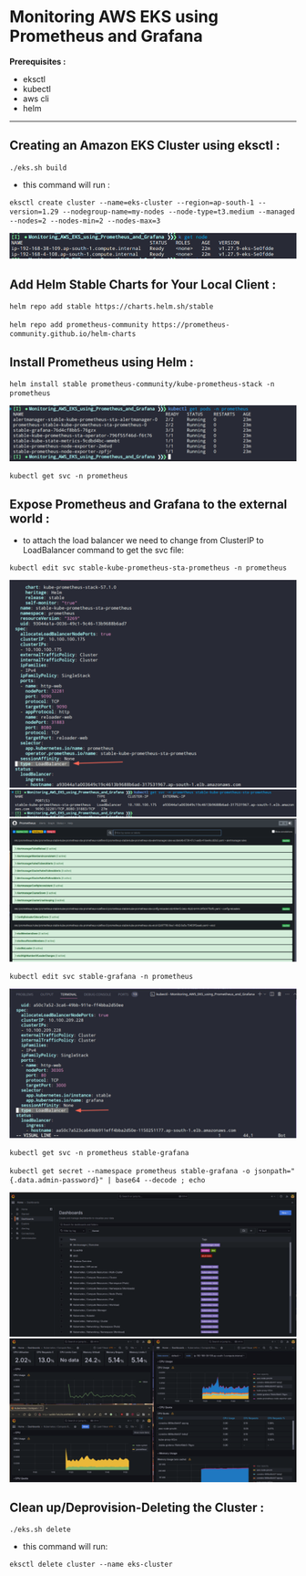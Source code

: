 # Monitoring AWS EKS using Prometheus and Grafana
**Prerequisites :**
- eksctl
- kubectl
- aws cli
- helm
---
## Creating an Amazon EKS Cluster using eksctl : 
```
./eks.sh build
```
- this command will run : 
```
eksctl create cluster --name=eks-cluster --region=ap-south-1 --version=1.29 --nodegroup-name=my-nodes --node-type=t3.medium --managed --nodes=2 --nodes-min=2 --nodes-max=3
```
<img src=imgs/eks_eksctl.png>

## Add Helm Stable Charts for Your Local Client : 
```
helm repo add stable https://charts.helm.sh/stable

helm repo add prometheus-community https://prometheus-community.github.io/helm-charts

```
## Install Prometheus using Helm : 
```
helm install stable prometheus-community/kube-prometheus-stack -n prometheus
```
<img src=imgs/prometheus-pods.png>

```
kubectl get svc -n prometheus
```

## Expose Prometheus and Grafana to the external world : 
- to attach the load balancer we need to change from ClusterIP to LoadBalancer
command to get the svc file: 
```
kubectl edit svc stable-kube-prometheus-sta-prometheus -n prometheus
```
<img src=imgs/lb.png>

<img src=imgs/pro-svc.png>

<img src=imgs/pro.png>

```
kubectl edit svc stable-grafana -n prometheus
```
<img src=imgs/gra-svc.png>

```
kubectl get svc -n prometheus stable-grafana

kubectl get secret --namespace prometheus stable-grafana -o jsonpath="{.data.admin-password}" | base64 --decode ; echo

```

<img src=imgs/gra.png>
<img src=imgs/graphs.png>

## Clean up/Deprovision-Deleting the Cluster : 
```
./eks.sh delete
```
- this command will run: 

```
eksctl delete cluster --name eks-cluster
```